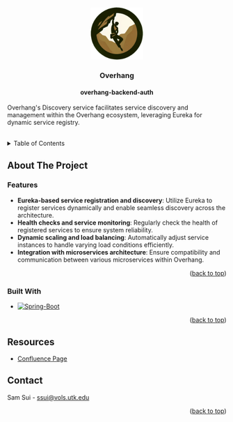 <a name="top"></a>

<!-- PROJECT LOGO -->
<br />
<div align="center">
  <a href="https://github.com/trustyourfeetcom/overhang-backend-auth">
    <img src="https://github.com/trustyourfeetcom/overhang-branding-assets/blob/main/logos/logo.png?raw=true" alt="Serenaid Logo" width="120" height="120">
  </a>

<h3 align="center">Overhang</h3>
<h4 align="center">overhang-backend-auth</h3>
  <p align="left">
    Overhang's Discovery service facilitates service discovery and management within the Overhang ecosystem, leveraging Eureka for dynamic service registry.
  <br />
  <br />
  </p>
</div>


<!-- TABLE OF CONTENTS -->
<details>
  <summary>Table of Contents</summary>
  <ol>
    <li>
      <a href="#about-the-project">About The Project</a>
      <ul>
        <li><a href="#built-with">Built With</a></li>
      </ul>
    </li>
    <li>
      <a href="#getting-started">Getting Started</a>
      <ul>
        <li><a href="#prerequisites">Prerequisites</a></li>
        <li><a href="#installation">Installation</a></li>
      </ul>
    </li>
    <li><a href="#resources">Resources</a></li>
    <li><a href="#contact">Contact</a></li>
  </ol>
</details>


<!-- ABOUT THE PROJECT -->
## About The Project


### Features

* **Eureka-based service registration and discovery**: Utilize Eureka to register services dynamically and enable seamless discovery across the architecture.
* **Health checks and service monitoring**: Regularly check the health of registered services to ensure system reliability.
* **Dynamic scaling and load balancing**: Automatically adjust service instances to handle varying load conditions efficiently.
* **Integration with microservices architecture**: Ensure compatibility and communication between various microservices within Overhang.

<p align="right">(<a href="#top">back to top</a>)</p>


### Built With

* [![Spring-Boot][Spring-Boot]][Spring-Boot-url]

<p align="right">(<a href="#top">back to top</a>)</p>


## Resources

* [Confluence Page](https://overhang.atlassian.net/wiki/spaces/Documentat/pages/8585248/overhang-backend-discovery)


<!-- CONTACT -->
## Contact

Sam Sui - ssui@vols.utk.edu

<p align="right">(<a href="#top">back to top</a>)</p>


<!-- MARKDOWN LINKS & IMAGES -->
[Spring-Boot]: https://img.shields.io/badge/Spring_Boot-6DB33F?style=flat-square&logo=Spring&logoColor=white
[Spring-Boot-url]: https://spring.io/projects/spring-boot
